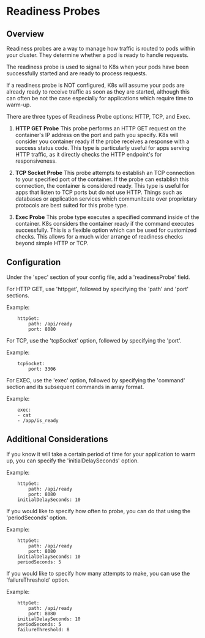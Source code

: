 # Readiness Probes

## Overview
Readiness probes are a way to manage how traffic is routed to pods within your cluster. They determine whether a pod is ready to handle requests.

The readiness probe is used to signal to K8s when your pods have been successfully started and are ready to process requests.

If a readiness probe is NOT configured, K8s will assume your pods are already ready to receive traffic as soon as they are started, although this can often be not the case especially for applications which require time to warm-up.

There are three types of Readiness Probe options: HTTP, TCP, and Exec.

1. __HTTP GET Probe__
This probe performs an HTTP GET request on the container's IP address on the port and path you specify. K8s will consider you container ready if the probe receives a response with a success status code. This type is particularly useful for apps serving HTTP traffic, as it directly checks the HTTP endpoint's for responsiveness.

2. __TCP Socket Probe__
This probe attempts to establish an TCP connection to your specified port of the container. If the probe can establish this connection, the container is considered ready. This type is useful for apps that listen to TCP ports but do not use HTTP. Things such as databases or application services which communitcate over proprietary protocols are best suited for this probe type.

3. __Exec Probe__
This probe type executes a specified command inside of the container. K8s considers the container ready if the command executes successfully. This is a flexible option which can be used for customized checks. This allows for a much wider arrange of readiness checks beyond simple HTTP or TCP.

## Configuration

Under the 'spec' section of your config file, add a 'readinessProbe' field.

For HTTP GET, use 'httpget', followed by specifying the 'path' and 'port' sections.

Example:
```readinessProbe:
    httpGet:
        path: /api/ready
        port: 8080
```

For TCP, use the 'tcpSocket' option, followed by specifying the 'port'.

Example:
```readinessProbe:
    tcpSocket:
        port: 3306
```

For EXEC, use the 'exec' option, followed by specifying the 'command' section and its subsequent commands in array format.

Example:
```readinessProbe:
    exec:
    - cat
    - /app/is_ready
```

## Additional Considerations

If you know it will take a certain period of time for your application to warm up, you can specify the 'initialDelaySeconds' option.

Example:
```readinessProbe:
    httpGet:
        path: /api/ready
        port: 8080
    initialDelaySeconds: 10
```

If you would like to specify how often to probe, you can do that using the 'periodSeconds' option.

Example:
```readinessProbe:
    httpGet:
        path: /api/ready
        port: 8080
    initialDelaySeconds: 10
    periodSeconds: 5
```

If you would like to specify how many attempts to make, you can use the 'failureThreshold' option.

Example:
```readinessProbe:
    httpGet:
        path: /api/ready
        port: 8080
    initialDelaySeconds: 10
    periodSeconds: 5
    failureThreshold: 8
```